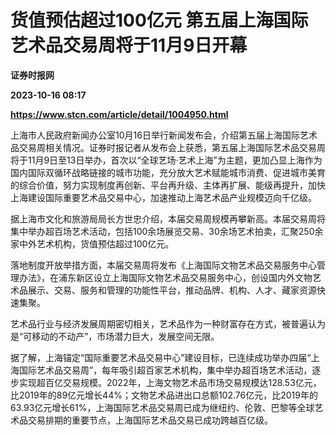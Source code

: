 # 货值预估超过100亿元 第五届上海国际艺术品交易周将于11月9日开幕
**证券时报网**

**2023-10-16 08:17**

**https://www.stcn.com/article/detail/1004950.html**

上海市人民政府新闻办公室10月16日举行新闻发布会，介绍第五届上海国际艺术品交易周相关情况。证券时报记者从发布会上获悉，第五届上海国际艺术品交易周将于11月9日至13日举办，首次以“全球艺场·艺术上海”为主题，更加凸显上海作为国内国际双循环战略链接的城市功能，充分放大艺术赋能城市消费、促进城市美育的综合价值，努力实现制度再创新、平台再升级、主体再扩展、能级再提升，加快上海建设国际重要艺术品交易中心，加速推动上海艺术品产业规模迈向千亿级。

据上海市文化和旅游局局长方世忠介绍，本届交易周规模再攀新高。本届交易周将集中举办超百场艺术活动，包括100余场展览交易、30余场艺术拍卖，汇聚250余家中外艺术机构，货值预估超过100亿元。

落地制度开放举措方面，本届交易周将发布《上海国际文物艺术品交易服务中心管理办法》，在浦东新区设立上海国际文物艺术品交易服务中心，创设国内外文物艺术品展示、交易、服务和管理的功能性平台，推动品牌、机构、人才、藏家资源快速集聚。

艺术品行业与经济发展周期密切相关，艺术品作为一种财富存在方式，被普遍认为是“可移动的不动产”，市场潜力巨大，发展空间无限。

据了解，上海锚定“国际重要艺术品交易中心”建设目标，已连续成功举办四届“上海国际艺术品交易周”，每年吸引超百家艺术机构，集中举办超百场艺术活动，逐步实现超百亿交易规模。2022年，上海文物艺术品市场交易规模达128.53亿元，比2019年的89亿元增长44%；文物艺术品进出口总额102.76亿元，比2019年的63.93亿元增长61%，上海国际艺术品交易周已成为继纽约、伦敦、巴黎等全球艺术品交易排期的重要节点，上海国际艺术品交易已成功跨越百亿级。